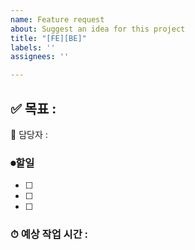 ```yaml
---
name: Feature request
about: Suggest an idea for this project
title: "[FE][BE]"
labels: ''
assignees: ''

---
```


## ✅ 목표 : 
🐢 담당자 : 

### ⏺할일
 - [ ] 
 - [ ] 
 - [ ] 

### ⏱ 예상 작업 시간 :
